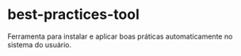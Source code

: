 # best-practices-tool

Ferramenta para instalar e aplicar boas práticas automaticamente no sistema do usuário.